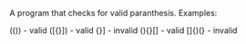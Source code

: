 A program that checks for valid paranthesis. Examples:

(())   -  valid
([{}]) -  valid
{}]    -  invalid
(){}[] -  valid
[]{)(} -  invalid
